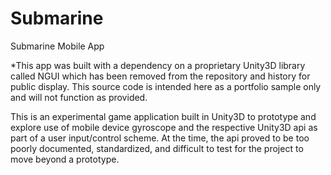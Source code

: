Submarine
======

Submarine Mobile App

*This app was built with a dependency on a proprietary Unity3D library called NGUI which has been removed from the repository and history for public display. This source code is intended here as a portfolio sample only and will not function as provided. 

This is an experimental game application built in Unity3D to prototype and explore use of mobile device gyroscope and the respective Unity3D api as part of a user input/control scheme. At the time, the api proved to be too poorly documented, standardized, and difficult to test for the project to move beyond a prototype.